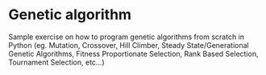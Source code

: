 # Genetic algorithm
Sample exercise on how to program genetic algorithms from scratch in Python (eg. Mutation, Crossover, Hill Climber, Steady State/Generational Genetic Algorithms, Fitness Proportionate Selection, Rank Based Selection, Tournament Selection, etc...)
